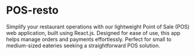 # POS-resto
Simplify your restaurant operations with our lightweight Point of Sale (POS) web application, built using React.js. Designed for ease of use, this app helps manage orders and payments effortlessly. Perfect for small to medium-sized eateries seeking a straightforward POS solution. 
